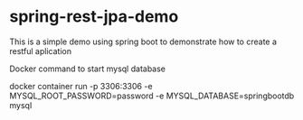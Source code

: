 # spring-rest-jpa-demo

This is a simple demo using spring boot to demonstrate how to create a restful aplication
 
Docker command to start mysql database

docker container run -p 3306:3306 -e MYSQL_ROOT_PASSWORD=password -e MYSQL_DATABASE=springbootdb mysql


